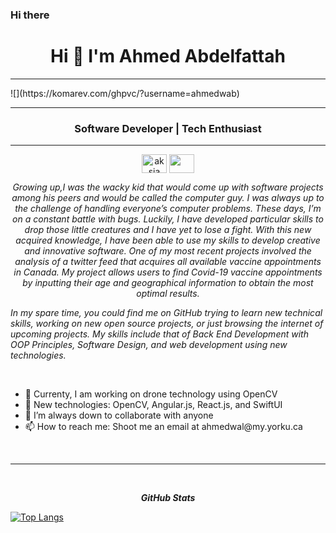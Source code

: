 ### Hi there 
<h1 align="center">Hi 👋 I'm Ahmed Abdelfattah</h1>
<hr>
![](https://komarev.com/ghpvc/?username=ahmedwab)
<hr>
<h3 align="center">Software Developer | Tech Enthusiast</h3>
<hr>
<p align="center">
<a href="https://www.linkedin.com/in/ahmedwab/" target="blank"><img align="center" src="https://cdn.jsdelivr.net/npm/simple-icons@1.2.0/icons/linkedin.svg" alt="aksia" height="30" width="40" /></a>
<a href = "mailto: ahmedwal@my.yorku.ca"><img align="center" src="https://cdn.jsdelivr.net/npm/simple-icons@1.2.0/icons/gmail.svg" height="30" width="40" /></a>
</p>

<p align="center">
  <em>
    Growing up,I was the wacky kid that would come up with software projects among his peers and would be called the computer guy. I was always up to the challenge of handling everyone’s computer problems.
These days, I’m on a constant battle with bugs. 
Luckily, I have developed particular skills to drop those little creatures and I have yet to lose a fight. With this new acquired knowledge, I have been able to use my skills to develop creative and innovative software. One of my most recent projects involved the analysis of a twitter feed that acquires all available vaccine appointments in Canada. My project allows users to find Covid-19 vaccine appointments by inputting their age and geographical information to obtain the most optimal results. 

In my spare time, you could find me on GitHub trying to learn new technical skills, working on new open source projects, or just browsing the internet of upcoming projects. My skills include that of Back End Development with OOP Principles, Software Design, and web development using new technologies.

    
  </em> 
</p>
<br>

 <ul align="left">
  <li> 🔭 Currenty, I am working on drone technology using OpenCV
   <li> 🌱 New technologies: OpenCV, Angular.js, React.js, and SwiftUI
   <li> 👯 I’m always down to collaborate with anyone
   <li> 📫 How to reach me: Shoot me an email at ahmedwal@my.yorku.ca
</ul>
<br>

<hr>
<br>
 <p align="center">
<i><b>GitHub Stats</b></i><br>
 </p>
 
[![Top Langs](https://github-readme-stats.vercel.app/api/top-langs/?username=ahmedwab&exclude_repo=github-readme-stats,anuraghazra.github.io)](https://github.com/anuraghazra/github-readme-stats)

<!--
**ahmedwab/ahmedwab** is a ✨ _special_ ✨ repository because its `README.md` (this file) appears on your GitHub profile.

Here are some ideas to get you started:

- 🔭 I’m currently working on ...
- 🌱 I’m currently learning ...
- 👯 I’m looking to collaborate on ...
- 🤔 I’m looking for help with ...
- 💬 Ask me about ...
- 📫 How to reach me: ...
- 😄 Pronouns: ...
- ⚡ Fun fact: ...
-->

